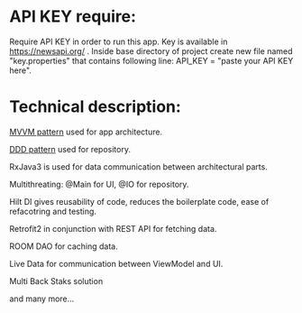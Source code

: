 # API KEY require:
Require API KEY in order to run this app. Key is available in https://newsapi.org/ . Inside base directory of project create new file named "key.properties" that contains following line: API_KEY = "paste your API KEY here".

# Technical description:
[MVVM pattern](https://developer.android.com/jetpack/guide#overview) used for app architecture.

[DDD pattern](https://proandroiddev.com/the-real-repository-pattern-in-android-efba8662b754) used for repository.

RxJava3 is used for data communication between architectural parts.

Multithreating: @Main for UI, @IO for repository.

Hilt DI gives reusability of code, reduces the boilerplate code, ease of refacotring and testing.

Retrofit2 in conjunction with REST API for fetching data.

ROOM DAO for caching data.

Live Data for communication between ViewModel and UI.

Multi Back Staks solution

and many more...

